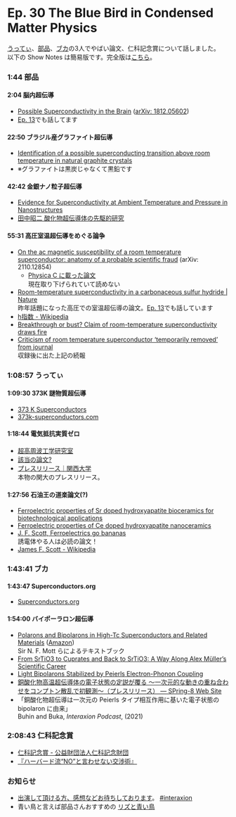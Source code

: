 # Ep. 30 The Blue Bird in Condensed Matter Physics

[うってぃ](https://twitter.com/tmy_usgm)、[部品](https://twitter.com/tjmlab)、[ブカ](https://twitter.com/elmizbuka)の3人でやばい論文、仁科記念賞について話しました。  
以下の Show Notes は簡易版です。完全版は[こちら](https://interaxion-podcast.github.io/30)。

### 1:44 部品

#### 2:04 脳内超伝導

- [Possible Superconductivity in the Brain](https://link.springer.com/article/10.1007/s10948-018-4965-4) ([arXiv: 1812.05602](https://arxiv.org/abs/1812.05602))
- [Ep. 13](https://interaxion-podcast.github.io/13)でも話してます

#### 22:50 ブラジル産グラファイト超伝導

- [Identification of a possible superconducting transition above room temperature in natural graphite crystals](https://iopscience.iop.org/article/10.1088/1367-2630/18/11/113041)
- ※グラファイトは黒炭じゃなくて黒鉛です

#### 42:42 金銀ナノ粒子超伝導

- [Evidence for Superconductivity at Ambient Temperature and Pressure in Nanostructures](https://arxiv.org/abs/1807.08572)
- [田中昭二 酸化物超伝導体の先駆的研究](https://dbnst.nii.ac.jp/pro/detail/3104)  

#### 55:31 高圧室温超伝導をめぐる論争

- [On the ac magnetic susceptibility of a room temperature superconductor: anatomy of a probable scientific fraud](https://arxiv.org/abs/2110.12854) (arXiv: 2110.12854)  
  - [Physica C に載った論文](https://www.sciencedirect.com/science/article/pii/S0921453421001477)  
    現在取り下げられていて読めない
- [Room-temperature superconductivity in a carbonaceous sulfur hydride | Nature](https://www.nature.com/articles/s41586-020-2801-z)  
  昨年話題になった高圧での室温超伝導の論文。[Ep. 13](https://interaxion-podcast.github.io/13)でも話しています
- [h指数 - Wikipedia](https://ja.wikipedia.org/wiki/H%E6%8C%87%E6%95%B0)
- [Breakthrough or bust? Claim of room-temperature superconductivity draws fire](https://www.science.org/content/article/breakthrough-or-bust-claim-room-temperature-superconductivity-draws-fire)
- [Criticism of room temperature superconductor ‘temporarily removed’ from journal](https://www.science.org/content/article/criticism-room-temperature-superconductor-temporarily-removed-journal)  
  収録後に出た上記の続報

### 1:08:57 うってぃ

#### 1:09:30 373K 謎物質超伝導

- [373 K Superconductors](https://arxiv.org/abs/1603.01482)  
- [373k-superconductors.com](https://www.373k-superconductors.com/)

#### 1:18:44 電気抵抗実質ゼロ

- [超高周波工学研究室](http://www.microwave.densi.kansai-u.ac.jp/)
- [該当の論文?](https://www.hindawi.com/journals/jnm/2018/9260280/)
- [プレスリリース｜関西大学](https://www.kansai-u.ac.jp/ja/about/pr/press_release/)  
  本物の関大のプレスリリース。

#### 1:27:56 石油王の道楽論文(?)

- [Ferroelectric properties of Sr doped hydroxyapatite bioceramics for biotechnological applications](https://www.sciencedirect.com/science/article/abs/pii/S0925838816323210)
- [Ferroelectric properties of Ce doped hydroxyapatite nanoceramics](https://www.sciencedirect.com/science/article/abs/pii/S0925838816316346)
- [J. F. Scott, Ferroelectrics go bananas](https://iopscience.iop.org/article/10.1088/0953-8984/20/02/021001)  
  誘電体やる人は必読の論文！
- [James F. Scott - Wikipedia](https://en.wikipedia.org/wiki/James_F._Scott)

### 1:43:41 ブカ

#### 1:43:47 Superconductors.org

- [Superconductors.org](http://www.superconductors.org/)

#### 1:54:00 バイポーラロン超伝導

- [Polarons and Bipolarons in High-Tc Superconductors and Related Materials](https://www.cambridge.org/core/books/polarons-and-bipolarons-in-hightc-superconductors-and-related-materials/4FD5FEB7E8395F80D39023F9EA4B511E) ([Amazon](https://amzn.to/3DHKGjk))  
  Sir N. F. Mott らによるテキストブック
- [From SrTiO3 to Cuprates and Back to SrTiO3: A Way Along Alex Müller’s Scientific Career](https://www.mdpi.com/2410-3896/6/1/2)
- [Light Bipolarons Stabilized by Peierls Electron-Phonon Coupling](https://journals.aps.org/prl/abstract/10.1103/PhysRevLett.121.247001)
- [銅酸化物高温超伝導体の電子状態の定説が覆る ～一次元的な動きの重ね合わせをコンプトン散乱で初観測～（プレスリリース） — SPring-8 Web Site](http://www.spring8.or.jp/ja/news_publications/press_release/2021/210413_2/)
- 「銅酸化物超伝導は一次元の Peierls タイプ相互作用に基いた電子状態の bipolaron に由来」  
  Buhin and Buka, *Interaxion Podcast*, (2021)

### 2:08:43 仁科記念賞

- [仁科記念賞 - 公益財団法人仁科記念財団](https://www.nishina-mf.or.jp/project/kinen/)
- [『ハーバード流“NO”と言わせない交渉術』](https://amzn.to/3DSy7S4)

### お知らせ

- [出演して頂ける方、感想などお待ちしております](https://interaxion-podcast.github.io/feedback/)。 [#interaxion](https://twitter.com/hashtag/interaxion)
- 青い鳥と言えば部品さんおすすめの [リズと青い鳥](https://amzn.to/3HIVrEp)
